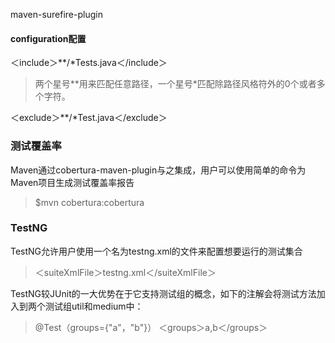 maven-surefire-plugin

#### configuration配置

＜include＞**/*Tests.java＜/include＞
> 两个星号**用来匹配任意路径，一个星号*匹配除路径风格符外的0个或者多个字符。

＜exclude＞**/*Test.java＜/exclude＞

### 测试覆盖率

Maven通过cobertura-maven-plugin与之集成，用户可以使用简单的命令为Maven项目生成测试覆盖率报告

> $mvn cobertura:cobertura

### TestNG
TestNG允许用户使用一个名为testng.xml的文件来配置想要运行的测试集合
> ＜suiteXmlFile＞testng.xml＜/suiteXmlFile＞

TestNG较JUnit的一大优势在于它支持测试组的概念，如下的注解会将测试方法加入到两个测试组util和medium中：

> @Test（groups={"a"，"b"}）
> ＜groups＞a,b＜/groups＞